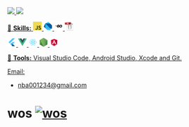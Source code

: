 <!-- ### Hi there 👋
-->
<!--
**nba00123/nba00123** is a ✨ _special_ ✨ repository because its `README.md` (this file) appears on your GitHub profile.

Here are some ideas to get you started:

- 🔭 I’m currently working on ...
- 🌱 I’m currently learning ...
- 👯 I’m looking to collaborate on ...
- 🤔 I’m looking for help with ...
- 💬 Ask me about ...
- 📫 How to reach me: ...
- 😄 Pronouns: ...
- ⚡ Fun fact: ...
-->






<div>
  <a href="https://github.com/nba00123">
  <img height="180em" src="https://github-readme-stats.vercel.app/api?username=nba00123&count_private=true&theme=cobalt&show_icons=true"/>
  <img height="180em" src="https://github-readme-stats.vercel.app/api/top-langs/?username=nba00123&layout=compact&langs_count=7&theme=cobalt"/>
</div>

<p align="left">
  🦄 <strong>Skills:</strong>
  <code><img height="20" alt="javascript" src="https://raw.githubusercontent.com/github/explore/main/topics/javascript/javascript.png"></code>
  <code><img height="20" alt="dart" src="https://raw.githubusercontent.com/github/explore/main/topics/dart/dart.png"></code>
  <code><img height="20" alt="go" src="https://raw.githubusercontent.com/github/explore/main/topics/go/go.png"></code>
  <!-- <code><img height="20" alt="c" src="https://raw.githubusercontent.com/github/explore/main/topics/c/c.png"></code>
  <code><img height="20" alt="rust" src="https://raw.githubusercontent.com/github/explore/main/topics/rust/rust.png"></code> -->
  <code><img height="20" alt="actionscript" src="https://raw.githubusercontent.com/github/explore/main/topics/actionscript/actionscript.png"></code>
</p>
<p align="left">
  <!-- 🦄 <strong>Frameworks:</strong> -->
<code><img height="20" alt="flutter" src="https://raw.githubusercontent.com/github/explore/main/topics/flutter/flutter.png"></code>
<code><img height="20" alt="vue" src="https://raw.githubusercontent.com/github/explore/main/topics/vue/vue.png"></code>
<code><img height="20" alt="react" src="https://raw.githubusercontent.com/github/explore/main/topics/react/react.png"></code>
<code><img height="20" alt="nodejs" src="https://raw.githubusercontent.com/github/explore/main/topics/nodejs/nodejs.png"></code>
<code><img height="20" alt="angular" src="https://raw.githubusercontent.com/github/explore/main/topics/angular/angular.png"></code>
<!-- <code><img height="20" alt="cpp" src="https://raw.githubusercontent.com/github/explore/main/topics/cpp/cpp.png"></code> -->

<p align="left">
  💼 <strong>Tools:</strong> 
  <!-- <code><img height="30" alt="docker" src="https://raw.githubusercontent.com/github/explore/main/topics/docker/docker.png"></code>
  <code><img height="30" alt="android" src="https://raw.githubusercontent.com/github/explore/main/topics/android/android.png"></code>
  <code><img height="30" alt="ios" src="https://raw.githubusercontent.com/github/explore/main/topics/ios/ios.png"></code>
  <code><img height="30" alt="windows" src="https://raw.githubusercontent.com/github/explore/main/topics/windows/windows.png"></code> -->
  Visual Studio Code, Android Studio, Xcode and Git.
</p>

Email:
- nba001234@gmail.com


# wos [![wos](https://github.com/nba00123/wos/actions/workflows/wasm-rust.yml/badge.svg)](https://github.com/nba00123/wos)

<!-- [![Readme Card](https://github-readme-stats.vercel.app/api/pin/?username=nba00123&repo=wos)](https://github.com/nba00123/wos) -->

